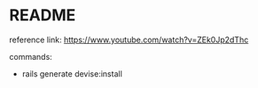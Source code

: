 # README

reference link: https://www.youtube.com/watch?v=ZEk0Jp2dThc


commands:

- rails generate devise:install

